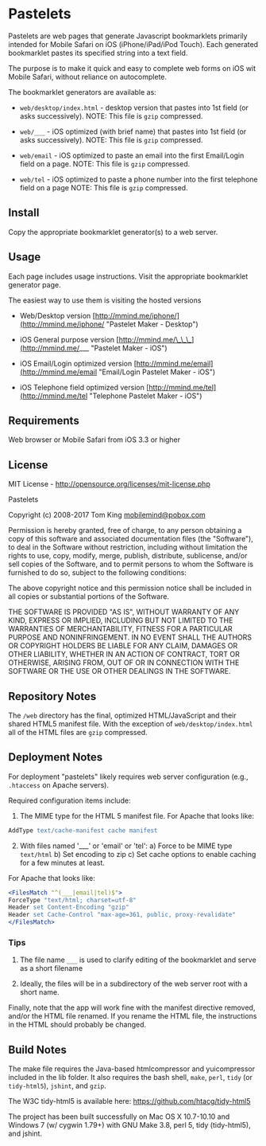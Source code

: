 # Pastelets

Pastelets are web pages that generate Javascript bookmarklets primarily
intended for Mobile Safari on iOS (iPhone/iPad/iPod Touch). Each generated
bookmarklet pastes its specified string into a text field.

The purpose is to make it quick and easy to complete web forms on iOS wit
Mobile Safari, without reliance on autocomplete.

The bookmarklet generators are available as:

+ `web/desktop/index.html` - desktop version that pastes into 1st field
(or asks successively). NOTE: This file is `gzip` compressed.

+ `web/___` - iOS optimized (with brief name) that pastes into
1st field (or asks successively). NOTE: This file is `gzip` compressed.

+ `web/email` - iOS optimized to paste an email into the first
Email/Login field on a page. NOTE: This file is `gzip` compressed.

+ `web/tel` - iOS optimized to paste a phone number into the first
telephone field on a page NOTE: This file is `gzip` compressed.

## Install

Copy the appropriate bookmarklet generator(s) to a web server.

## Usage

Each page includes usage instructions. Visit the appropriate bookmarklet
generator page.

The easiest way to use them is visiting the hosted versions

+ Web/Desktop version [http://mmind.me/iphone/](http://mmind.me/iphone/ "Pastelet Maker - Desktop")

+ iOS General purpose version [http://mmind.me/\_\_\_](http://mmind.me/___ "Pastelet Maker - iOS")

+ iOS Email\/Login optimized version [http://mmind.me/email](http://mmind.me/email "Email/Login Pastelet Maker - iOS")

+ iOS Telephone field optimized version [http://mmind.me/tel](http://mmind.me/tel "Telephone Pastelet Maker - iOS")

## Requirements

Web browser or Mobile Safari from iOS 3.3 or higher

## License

MIT License - <http://opensource.org/licenses/mit-license.php>

Pastelets

Copyright (c) 2008-2017 Tom King  <mobilemind@pobox.com>

Permission is hereby granted, free of charge, to any person obtaining a copy
of this software and associated documentation files (the "Software"), to deal
in the Software without restriction, including without limitation the rights
to use, copy, modify, merge, publish, distribute, sublicense, and/or sell
copies of the Software, and to permit persons to whom the Software is
furnished to do so, subject to the following conditions:

The above copyright notice and this permission notice shall be included in all
copies or substantial portions of the Software.

THE SOFTWARE IS PROVIDED "AS IS", WITHOUT WARRANTY OF ANY KIND, EXPRESS OR
IMPLIED, INCLUDING BUT NOT LIMITED TO THE WARRANTIES OF MERCHANTABILITY,
FITNESS FOR A PARTICULAR PURPOSE AND NONINFRINGEMENT. IN NO EVENT SHALL THE
AUTHORS OR COPYRIGHT HOLDERS BE LIABLE FOR ANY CLAIM, DAMAGES OR OTHER
LIABILITY, WHETHER IN AN ACTION OF CONTRACT, TORT OR OTHERWISE, ARISING FROM,
OUT OF OR IN CONNECTION WITH THE SOFTWARE OR THE USE OR OTHER DEALINGS IN THE
SOFTWARE.

## Repository Notes

The `/web` directory has the final, optimized HTML/JavaScript and their
shared HTML5 manifest file. With the exception of `web/desktop/index.html`
all of the HTML files are `gzip` compressed.

## Deployment Notes

For deployment "pastelets" likely requires web server configuration (e.g.,
`.htaccess` on Apache servers).

Required configuration items include:

1. The MIME type for the HTML 5 manifest file. For Apache that looks like:

````apache
AddType text/cache-manifest cache manifest
````

2. With files named '\_\_\_' or 'email' or 'tel':
    a) Force to be MIME type `text/html`
    b) Set encoding to zip
    c) Set cache options to enable caching for a few minutes at least.

For Apache that looks like:

````apache
<FilesMatch "^(___|email|tel)$">
ForceType "text/html; charset=utf-8"
Header set Content-Encoding "gzip"
Header set Cache-Control "max-age=361, public, proxy-revalidate"
</FilesMatch>
````

### Tips

1. The file name `___` is used to clarify editing of the bookmarklet and
serve as a short filename

2. Ideally, the files will be in a subdirectory of the web server root with a
short name.

Finally, note that the app will work fine with the manifest directive removed,
and/or the HTML file renamed. If you rename the HTML file, the instructions in
the HTML should probably be changed.

## Build Notes

The make file requires the Java-based htmlcompressor and yuicompressor
included in the lib folder. It also requires the bash shell, `make`, `perl`,
`tidy` (or `tidy-html5`), `jshint`, and `gzip`.

The W3C tidy-html5 is available here: <https://github.com/htacg/tidy-html5>

The project has been built successfully on Mac OS X 10.7-10.10 and Windows 7
(w/ cygwin 1.79+) with GNU Make 3.8, perl 5, tidy (tidy-html5), and jshint.
